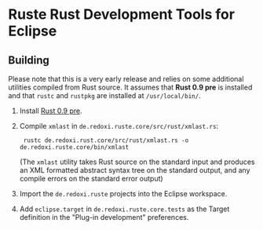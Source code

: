 Ruste Rust Development Tools for Eclipse
========================================

Building
--------

Please note that this is a very early release and relies on some additional
utilities compiled from Rust source. It assumes that **Rust 0.9 pre** is installed 
and that `rustc` and `rustpkg` are installed at `/usr/local/bin/`.

1. Install [Rust 0.9 pre](https://github.com/mozilla/rust).

2. Compile `xmlast` in `de.redoxi.ruste.core/src/rust/xmlast.rs`:

		rustc de.redoxi.rust.core/src/rust/xmlast.rs -o de.redoxi.ruste.core/bin/xmlast
    
   (The `xmlast` utility takes Rust source on the standard input and produces an XML formatted
   abstract syntax tree on the standard output, and any compile errors on the standard error output)

3. Import the `de.redoxi.ruste` projects into the Eclipse workspace.

4. Add `eclipse.target` in `de.redoxi.ruste.core.tests` as the Target definition in the "Plug-in development" 
   preferences.

